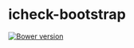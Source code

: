 # icheck-bootstrap

<a href="https://img.shields.io/badge/bower-v1.0.3-blue.svg" target="_blank"><img src="https://img.shields.io/badge/bower-v1.0.3-blue.svg" alt="Bower version"></a>
